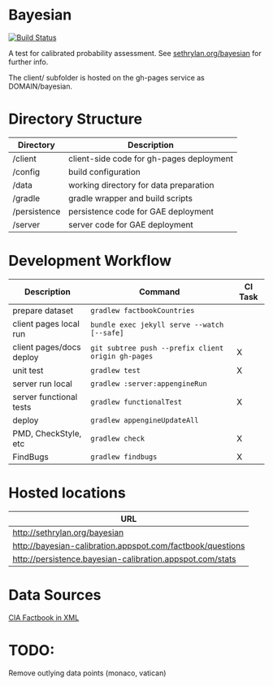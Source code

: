 Bayesian
========

[![Build Status](https://travis-ci.org/sethrylan/bayesian.svg?branch=master)](https://travis-ci.org/sethrylan/bayesian)


A test for calibrated probability assessment. See [sethrylan.org/bayesian](http://sethrylan.org/bayesian) for further info.

The client/ subfolder is hosted on the gh-pages service as DOMAIN/bayesian.

Directory Structure
=========

| Directory    | Description                              |
| ------------ |------------------------------------------|
| /client      | client-side code for gh-pages deployment |
| /config      | build configuration                      |
| /data        | working directory for data preparation   |
| /gradle      | gradle wrapper and build scripts         |
| /persistence | persistence code for GAE deployment      |
| /server      | server code for GAE deployment           |


Development Workflow
=========

| Description               | Command                                                  |  CI Task |
| ------------------------- |----------------------------------------------------------|----------|
| prepare dataset           | ```gradlew factbookCountries```                          |          |
| client pages local run    | ```bundle exec jekyll serve --watch [--safe]```          |          |
| client pages/docs deploy  | ```git subtree push --prefix client origin gh-pages```   |     X    |
| unit test                 | ```gradlew test```                                       |     X    |
| server run local          | ```gradlew :server:appengineRun```                       |          |
| server functional tests   | ```gradlew functionalTest```                             |     X    |
| deploy                    | ```gradlew appengineUpdateAll```                         |          |
| PMD, CheckStyle, etc      | ```gradlew check```                                      |     X    |
| FindBugs                  | ```gradlew findbugs```                                   |     X    |

Hosted locations
=========
| URL                                                        |
| -----------------------------------------------------------|
| http://sethrylan.org/bayesian                              |
| http://bayesian-calibration.appspot.com/factbook/questions |
| http://persistence.bayesian-calibration.appspot.com/stats  |

Data Sources
=========
[CIA Factbook in XML](http://jmatchparser.sourceforge.net/factbook/)

TODO:
=========
Remove outlying data points (monaco, vatican)

